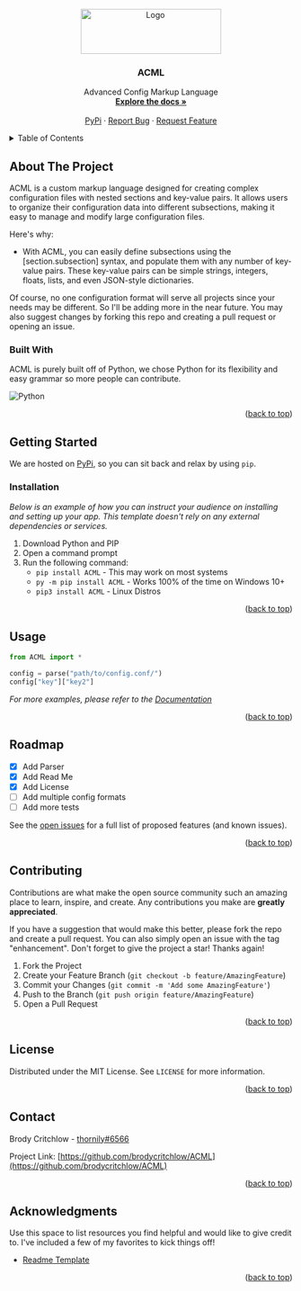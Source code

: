 



<!-- PROJECT LOGO -->
<br />
<div align="center">
  <a href="https://i.imgur.com/5z9hADM.png">
    <img src="https://i.imgur.com/5z9hADM.png" alt="Logo" width="250" height="80">
  </a>

  <h3 align="center">ACML</h3>

  <p align="center">
    Advanced Config Markup Language
    <br />
    <a href="https://github.com/brodycritchlow/ACML"><strong>Explore the docs »</strong></a>
    <br />
    <br />
    <a href="https://github.com/othneildrew/Best-README-Template">PyPi</a>
    ·
    <a href="https://github.com/brodycritchlow/ACML/issues">Report Bug</a>
    ·
    <a href="https://github.com/brodycritchlow/ACML/issues">Request Feature</a>
  </p>
</div>



<!-- TABLE OF CONTENTS -->
<details>
  <summary>Table of Contents</summary>
  <ol>
    <li>
      <a href="#about-the-project">About The Project</a>
      <ul>
        <li><a href="#built-with">Built With</a></li>
      </ul>
    </li>
    <li>
      <a href="#getting-started">Getting Started</a>
      <ul>
        <li><a href="#installation">Installation</a></li>
      </ul>
    </li>
    <li><a href="#usage">Usage</a></li>
    <li><a href="#roadmap">Roadmap</a></li>
    <li><a href="#contributing">Contributing</a></li>
    <li><a href="#license">License</a></li>
    <li><a href="#contact">Contact</a></li>
    <li><a href="#acknowledgments">Acknowledgments</a></li>
  </ol>
</details>



<!-- ABOUT THE PROJECT -->
## About The Project

ACML is a custom markup language designed for creating complex configuration files with nested sections and key-value pairs. It allows users to organize their configuration data into different subsections, making it easy to manage and modify large configuration files.

Here's why:
- With ACML, you can easily define subsections using the [section.subsection] syntax, and populate them with any number of key-value pairs. These key-value pairs can be simple strings, integers, floats, lists, and even JSON-style dictionaries.

Of course, no one configuration format will serve all projects since your needs may be different. So I'll be adding more in the near future. You may also suggest changes by forking this repo and creating a pull request or opening an issue.


### Built With

ACML is purely built off of Python, we chose Python for its flexibility and easy grammar so more people can contribute.

![Python](https://img.shields.io/badge/python-3670A0?style=for-the-badge&logo=python&logoColor=ffdd54)

<p align="right">(<a href="#readme-top">back to top</a>)</p>


<!-- GETTING STARTED -->
## Getting Started

We are hosted on [PyPi](https://pypi.org/project/acml/), so you can sit back and relax by using `pip`.

### Installation

_Below is an example of how you can instruct your audience on installing and setting up your app. This template doesn't rely on any external dependencies or services._

1. Download Python and PIP
2. Open a command prompt
3. Run the following command: 
	- `pip install ACML`  - This may work on most systems
	- `py -m pip install ACML` - Works 100% of the time on Windows 10+
	- `pip3 install ACML` - Linux Distros

<p align="right">(<a href="#readme-top">back to top</a>)</p>



<!-- USAGE EXAMPLES -->
## Usage

```py
from ACML import *

config = parse("path/to/config.conf/")
config["key"]["key2"]
```

_For more examples, please refer to the [Documentation](https://github.com/brodycritchlow/ACML)_

<p align="right">(<a href="#readme-top">back to top</a>)</p>

<!-- ROADMAP -->
## Roadmap

- [x] Add Parser
- [x] Add Read Me
- [x] Add License
- [ ] Add multiple config formats
- [ ] Add more tests

See the [open issues](https://github.com/othneildrew/Best-README-Template/issues) for a full list of proposed features (and known issues).

<p align="right">(<a href="#readme-top">back to top</a>)</p>



<!-- CONTRIBUTING -->
## Contributing

Contributions are what make the open source community such an amazing place to learn, inspire, and create. Any contributions you make are **greatly appreciated**.

If you have a suggestion that would make this better, please fork the repo and create a pull request. You can also simply open an issue with the tag "enhancement".
Don't forget to give the project a star! Thanks again!

1. Fork the Project
2. Create your Feature Branch (`git checkout -b feature/AmazingFeature`)
3. Commit your Changes (`git commit -m 'Add some AmazingFeature'`)
4. Push to the Branch (`git push origin feature/AmazingFeature`)
5. Open a Pull Request

<p align="right">(<a href="#readme-top">back to top</a>)</p>



<!-- LICENSE -->
## License

Distributed under the MIT License. See `LICENSE` for more information.

<p align="right">(<a href="#readme-top">back to top</a>)</p>



<!-- CONTACT -->
## Contact

Brody Critchlow - [thornily#6566](https://discord.com/users/612107033608585252)

Project Link: [https://github.com/brodycritchlow/ACML](https://github.com/brodycritchlow/ACML)

<p align="right">(<a href="#readme-top">back to top</a>)</p>



<!-- ACKNOWLEDGMENTS -->
## Acknowledgments

Use this space to list resources you find helpful and would like to give credit to. I've included a few of my favorites to kick things off!

* [Readme Template](https://github.com/othneildrew/Best-README-Template)

<p align="right">(<a href="#readme-top">back to top</a>)</p>